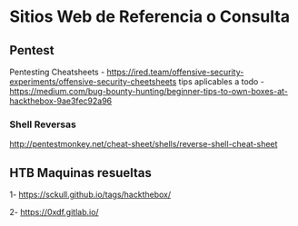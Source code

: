 
# Sitios Web de Referencia o Consulta 

## Pentest 

Pentesting Cheatsheets - https://ired.team/offensive-security-experiments/offensive-security-cheetsheets
tips aplicables a todo - https://medium.com/bug-bounty-hunting/beginner-tips-to-own-boxes-at-hackthebox-9ae3fec92a96

### Shell Reversas 
http://pentestmonkey.net/cheat-sheet/shells/reverse-shell-cheat-sheet

## HTB Maquinas resueltas 
1- https://sckull.github.io/tags/hackthebox/

2- https://0xdf.gitlab.io/
